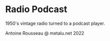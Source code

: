 # Radio Podcast

1950's vintage radio turned to a podcast player.

Antoine Rousseau @ metalu.net 2022

